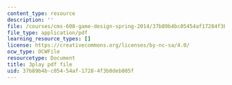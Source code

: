 ```yaml
---
content_type: resource
description: ''
file: /courses/cms-608-game-design-spring-2014/37b89b4bc05454af17284f3b0deb805f_1506653.pdf
file_type: application/pdf
learning_resource_types: []
license: https://creativecommons.org/licenses/by-nc-sa/4.0/
ocw_type: OCWFile
resourcetype: Document
title: 3play pdf file
uid: 37b89b4b-c054-54af-1728-4f3b0deb805f
---
```

